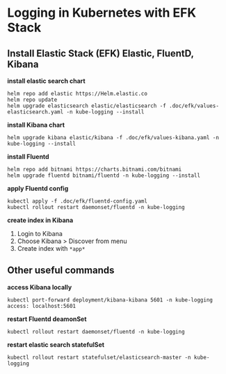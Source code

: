# Logging in Kubernetes with EFK Stack

## Install Elastic Stack (EFK) Elastic, FluentD, Kibana

**install elastic search chart**

```
helm repo add elastic https://Helm.elastic.co
helm repo update
helm upgrade elasticsearch elastic/elasticsearch -f .doc/efk/values-elasticsearch.yaml -n kube-logging --install
```

**install Kibana chart**

```
helm upgrade kibana elastic/kibana -f .doc/efk/values-kibana.yaml -n kube-logging --install
```

**install Fluentd**

```
helm repo add bitnami https://charts.bitnami.com/bitnami
helm upgrade fluentd bitnami/fluentd -n kube-logging --install
```

**apply Fluentd config**

```
kubectl apply -f .doc/efk/fluentd-config.yaml
kubectl rollout restart daemonset/fluentd -n kube-logging
```

**create index in Kibana**

1. Login to Kibana
2. Choose Kibana > Discover from menu
3. Create index with `*app*`

## Other useful commands

**access Kibana locally**

```
kubectl port-forward deployment/kibana-kibana 5601 -n kube-logging
access: localhost:5601
```

**restart Fluentd deamonSet**

```
kubectl rollout restart daemonset/fluentd -n kube-logging
```

**restart elastic search statefulSet**

```
kubectl rollout restart statefulset/elasticsearch-master -n kube-logging
```
